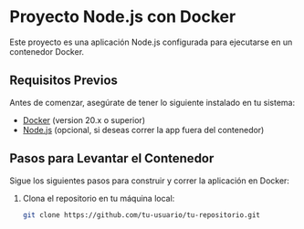 # Proyecto Node.js con Docker

Este proyecto es una aplicación Node.js configurada para ejecutarse en un contenedor Docker.

## Requisitos Previos

Antes de comenzar, asegúrate de tener lo siguiente instalado en tu sistema:

- [Docker](https://www.docker.com/get-started) (version 20.x o superior)
- [Node.js](https://nodejs.org/en/) (opcional, si deseas correr la app fuera del contenedor)

## Pasos para Levantar el Contenedor

Sigue los siguientes pasos para construir y correr la aplicación en Docker:

1. Clona el repositorio en tu máquina local:
   ```bash
   git clone https://github.com/tu-usuario/tu-repositorio.git
